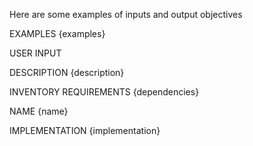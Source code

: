 Here are some examples of inputs and output objectives

EXAMPLES
{examples}

USER INPUT

DESCRIPTION
{description}

INVENTORY REQUIREMENTS
{dependencies}

NAME
{name}

IMPLEMENTATION
{implementation}
